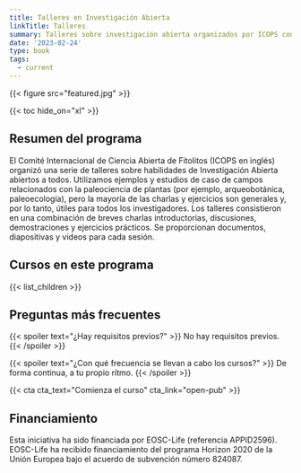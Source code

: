 ```yaml
---
title: Talleres en Investigación Abierta
linkTitle: Talleres
summary: Talleres sobre investigación abierta organizados por ICOPS con ejemplos y estudios de caso de campos relacionados con la paleociencia de plantas. Aquí están todos los materiales para cada sesión, para que puedas trabajar a tu propio ritmo.
date: '2023-02-24'
type: book
tags:
  - current
---
```


{{< figure src="featured.jpg" >}}

{{< toc hide_on="xl" >}}

## Resumen del programa

El Comité Internacional de Ciencia Abierta de Fitolitos (ICOPS en inglés) organizó una serie de talleres sobre habilidades de Investigación Abierta abiertos a todos. Utilizamos ejemplos y estudios de caso de campos relacionados con la paleociencia de plantas (por ejemplo, arqueobotánica, paleoecología), pero la mayoría de las charlas y ejercicios son generales y, por lo tanto, útiles para todos los investigadores. Los talleres consistieron en una combinación de breves charlas introductorias, discusiones, demostraciones y ejercicios prácticos. Se proporcionan documentos, diapositivas y videos para cada sesión.

## Cursos en este programa

{{< list_children >}}

## Preguntas más frecuentes

{{< spoiler text="¿Hay requisitos previos?" >}}
No hay requisitos previos.
{{< /spoiler >}}

{{< spoiler text="¿Con qué frecuencia se llevan a cabo los cursos?" >}}
De forma continua, a tu propio ritmo.
{{< /spoiler >}}

{{< cta cta_text="Comienza el curso" cta_link="open-pub" >}}

## Financiamiento

Esta iniciativa ha sido financiada por EOSC-Life (referencia APPID2596). EOSC-Life ha recibido financiamiento del programa Horizon 2020 de la Unión Europea bajo el acuerdo de subvención número 824087.
